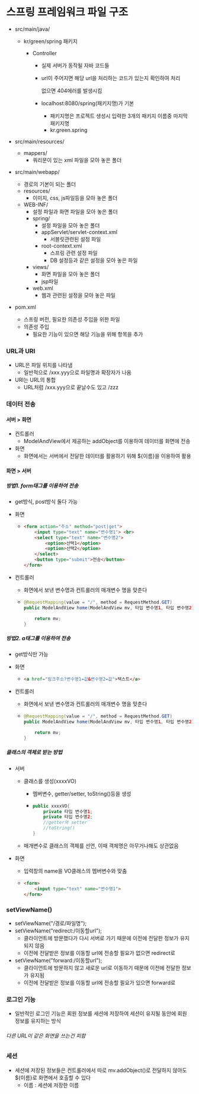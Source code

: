# 스프링 프레임워크 파일 구조

* src/main/java/

  * kr/green/spring 패키지

    * Controller

      * 실제 서버가 동작될 자바 코드들

      * url이 주어지면 해당 url을 처리하는 코드가 있는지 확인하여 처리

        없으면 404에러를 발생시킴

      * localhost:8080/spring(패키지명)가 기본

        * 패키지명은 프로젝트 생성시 입력한 3개의 패키지 이름중 마지막 패키지명
        * kr.green.spring

* src/main/resources/

  * mappers/
    * 쿼리문이 있는 xml 파일을 모아 놓은 폴더

* src/main/webapp/

  * 경로의 기본이 되는 폴더
  * resources/
    * 이미지, css, js파일등을 모아 놓은 폴더
  * WEB-INF/
    * 설정 파일과 화면 파일을 모아 놓은 폴더
    * spring/
      * 설정 파일을 모아 놓은 폴더
      * appServlet/servlet-context.xml
        * 서블릿관련된 설정 파일
      * root-context.xml
        * 스프링 관련 설정 파일
        * DB 설정등과 같은 설정을 모아 놓은 파일
    * views/
      * 화면 파일을 모아 놓은 폴더
      * jsp파일
    * web.xml
      * 웹과 관련된 설정을 모아 놓은 파일

* pom.xml
  * 스프링 버전, 필요한 의존성 주입을 위한 파일
  * 의존성 주입
    * 필요한 기능이 있으면 해당 기능을 위해 항목을 추가



### URL과 URI

* URL은 파일 위치를 나타냄
  * 일반적으로 /xxx.yyy으로 파일명과 확장자가 나옴
* URI는 URL의 통합
  * URL처럼 /xxx.yyy으로 끝날수도 있고 /zzz



### 데이터 전송

#### 서버 > 화면

* 컨트롤러
  * ModelAndView에서 제공하는 addObject를 이용하여 데이터를 화면에 전송
* 화면
  * 화면에서는 서버에서 전달한 데이터를 활용하기 위해 ${이름}을 이용하여 활용

#### 화면 > 서버

##### 방법1. form태그를 이용하여 전송

* get방식, post방식 둘다 가능

* 화면

  * ```html
    <form action="주소" method="post|get">
        <input type="text" name="변수명1"> <br>
        <select type="text" name="변수명2">
            <option>선택1</option>
            <option>선택2</option>
        </select>
        <button type="submit">전송</button>
    </form>
    ```

* 컨트롤러

  * 화면에서 보낸 변수명과 컨트롤러의 매개변수 명을 맞춘다

  * ```java
    @RequestMapping(value = "/", method = RequestMethod.GET)
    public ModelAndView home(ModelAndView mv, 타입 변수명1, 타입 변수명2) {
    
        return mv;
    }
    ```

    

##### 방법2. a태그를 이용하여 전송

* get방식만 가능

* 화면

  * ```html
    <a href="링크주소?변수명1=값&변수명2=값">텍스트</a>
    ```

* 컨트롤러

  * 화면에서 보낸 변수명과 컨트롤러의 매개변수 명을 맞춘다

  * ```java
    @RequestMapping(value = "/", method = RequestMethod.GET)
    public ModelAndView home(ModelAndView mv, 타입 변수명1, 타입 변수명2) {
    
        return mv;
    }
    ```

##### 클래스의 객체로 받는 방법

* 서버

  * 클래스를 생성(xxxxVO)

    * 멤버변수, getter/setter, toString()등을 생성

    * ```java
      public xxxxVO{
          private 타입 변수명1;
          private 타입 변수명2;
          //getter와 setter
          //toString()
      }
      ```

      

  * 매개변수로 클래스의 객체를 선언, 이때 객체명은 아무거나해도 상관없음

* 화면

  * 입력창의 name을 VO클래스의 멤버변수와 맞춤

  * ```html
    <form>
        <input type="text" name="변수명1">
    </form>
    ```

    

### setViewName()

* setViewName("/경로/파일명");
* setViewName("redirect:/이동할url");
  * 클라이언트에 방문했다가 다시 서버로 가기 때문에 이전에 전달한 정보가 유지되지 않음
  * 이전에 전달받은 정보를 이동할 url에 전송할 필요가 없으면 redirect로
* setViewName("forward:/이동할url");
  * 클라이언트에 방문하지 않고 새로운 url로 이동하기 때문에 이전에 전달한 정보가 유지됨
  * 이전에 전달받은 정보를 이동할 url에 전송할 필요가 있으면 forward로



### 로그인 기능

* 일반적인 로그인 기능은 회원 정보를 세션에 저장하여 세션이 유지될 동안에 회원 정보를 유지하는 방식



###### 다른 URL이 같은 화면을 쓰는건 피함



### 세션

* 세션에 저장된 정보들은 컨트롤러에서 따로 mv.addObject()로 전달하지 않아도 ${이름}로 화면에서 호출할 수 있다
  * 이름 : 세션에 저장한 이름


